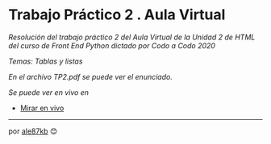 # Trabajo Práctico 2 . Aula Virtual

_Resolución del trabajo práctico 2 del Aula Virtual de la Unidad 2 de HTML del curso de Front End Python dictado por Codo a Codo 2020_

_Temas: Tablas y listas_

_En el archivo TP2.pdf se puede ver el enunciado._

_Se puede ver en vivo en_

* [Mirar en vivo](https://cac2020.vercel.app/Unidad_2/TP2/index.html)

---
por [ale87kb](https://github.com/ale87kb) 😊
